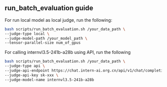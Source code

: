 ## run_batch_evaluation guide

For run local model as local judge, run the following:
```bash
bash scripts/run_batch_evaluation.sh /your_data_path \
--judge-type local \
--judge-model-path /your_model_path \
--tensor-parallel-size num_of_gpus
```

For calling internvl3.5-241b-a28b using API, run the following

```bash
bash scripts/run_batch_evaluation.sh /your_data_path \
--judge-type api \
--judge-api-endpoint https://chat.intern-ai.org.cn/api/v1/chat/completions \
--judge-api-key sk-xxx \
--judge-model-name internvl3.5-241b-a28b
```